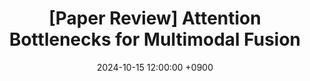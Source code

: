---
title: "[Paper Review] Attention Bottlenecks for Multimodal Fusion"
date: 2024-10-15 12:00:00 +0900
categories: ["Paper Review", "Multi-modal"]
tags: ["paper review", "mbt"]
use_math: true
---